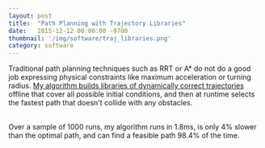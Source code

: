 ```yaml
---
layout: post
title:  "Path Planning with Trajectory Libraries"
date:   2015-12-12 00:00:00 -0700
thumbnail: '/img/software/traj_libraries.png'
category: software
---
```

Traditional path planning techniques such as RRT or A* do not do a good job expressing physical constraints like maximum acceleration or turning radius. <a href="https://youtu.be/9BBTKllZ-eA">My algorithm builds libraries of dynamically correct trajectories</a> offline that cover all possible initial conditions, and then at runtime selects the fastest path that doesn't collide with any obstacles.<br><br>

Over a sample of 1000 runs, my algorithm runs in 1.8ms, is only 4% slower than the optimal path, and can find a feasible path 98.4% of the time.  